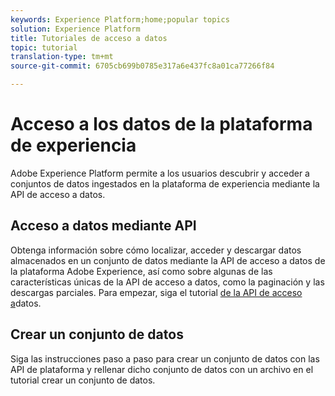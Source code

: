 ```yaml
---
keywords: Experience Platform;home;popular topics
solution: Experience Platform
title: Tutoriales de acceso a datos
topic: tutorial
translation-type: tm+mt
source-git-commit: 6705cb699b0785e317a6e437fc8a01ca77266f84

---
```



# Acceso a los datos de la plataforma de experiencia

Adobe Experience Platform permite a los usuarios descubrir y acceder a conjuntos de datos ingestados en la plataforma de experiencia mediante la API de acceso a datos.

## Acceso a datos mediante API

Obtenga información sobre cómo localizar, acceder y descargar datos almacenados en un conjunto de datos mediante la API de acceso a datos de la plataforma Adobe Experience, así como sobre algunas de las características únicas de la API de acceso a datos, como la paginación y las descargas parciales. Para empezar, siga el tutorial [de la API de acceso a](../data-access/tutorials/dataset-data.md)datos.

## Crear un conjunto de datos

Siga las instrucciones paso a paso para crear un conjunto de datos con las API de plataforma y rellenar dicho conjunto de datos con un archivo en el tutorial [](../catalog/datasets/create.md)crear un conjunto de datos.